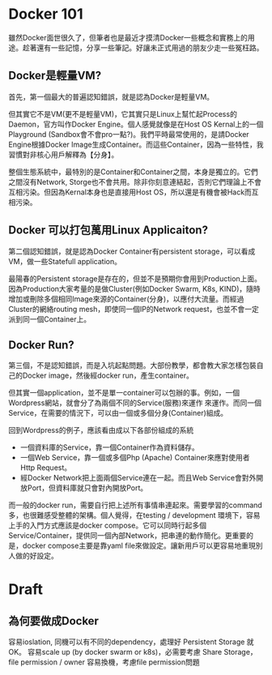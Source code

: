 # Docker 101
雖然Docker面世很久了，但筆者也是最近才摸清Docker一些概念和實務上的用途。趁著還有一些記憶，分享一些筆記。好讓未正式用過的朋友少走一些冤枉路。

## Docker是輕量VM? 
首先，第一個最大的普遍認知錯誤，就是認為Docker是輕量VM。

但其實它不是VM(更不是輕量VM)，它其實只是Linux上幫忙起Process的Daemon，官方叫作Docker Engine。個人感覺就像是在Host OS Kernal上的一個Playground (Sandbox會不會pro一點?)。我們平時最常使用的，是請Docker Engine根據Docker Image生成Container。而這些Container，因為一些特性，我習慣對非核心用戶解釋為【分身】。

整個生態系統中，最特別的是Container和Container之間，本身是獨立的。它們之間沒有Network, Storge也不會共用。除非你刻意連結起，否則它們理論上不會互相污染。但因為Kernal本身也是直接用Host OS，所以還是有機會被Hack而互相污染。

## Docker 可以打包萬用Linux Applicaiton?
第二個認知錯誤，就是認為Docker Container有persistent storage，可以看成VM，做一些Statefull application。

最陽春的Persistent storage是存在的，但並不是預期你會用到Production上面。因為Production大家考量的是做Cluster(例如Docker Swarm, K8s, KIND)，隨時增加或刪除多個相同Image來源的Container(分身)，以應付大流量。而經過Cluster的網絡routing mesh，即使同一個IP的Network request，也並不會一定派到同一個Container上。

## Docker Run?
第三個，不是認知錯誤，而是入坑起點問題。大部份教學，都會教大家怎樣包裝自己的Docker image，然後經docker run，產生container。

但其實一個application，並不是單一container可以包辦的事。例如，一個Wordpress網站，就會分了為兩個不同的Service(服務)來運作 來運作。而同一個Service，在需要的情況下，可以由一個或多個分身(Container)組成。

回到Wordpress的例子，應該看由成以下各部份組成的系統
- 一個資料庫的Service，靠一個Container作為資料儲存。
- 一個Web Service，靠一個或多個Php (Apache) Container來應對使用者Http Request。
- 經Docker Network把上面兩個Service連在一起。而且Web Service會對外開放Port，但資料庫就只會對內開放Port。

而一般的docker run，需要自行把上述所有事情串連起來。需要學習的command多，也很難感受整體的架構。個人覺得，在testing / development 環境下，容易上手的入門方式應該是docker compose。它可以同時行起多個Service/Container，提供同一個內部Network，把串連的動作簡化。更重要的是，docker compose主要是靠yaml file來做設定。讓新用戶可以更容易地重現別人做的好設定。

# Draft
## 為何要做成Docker
容易ioslation, 同機可以有不同的dependency，處理好 Persistent Storage 就 OK。
容易scale up (by docker swarm or k8s)，必需要考慮 Share Storage，file permission / owner
容易換機，考慮file permission問題